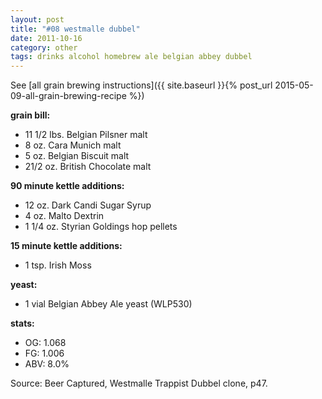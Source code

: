 ```yaml
---
layout: post
title: "#08 westmalle dubbel"
date: 2011-10-16
category: other
tags: drinks alcohol homebrew ale belgian abbey dubbel
---
```

See  [all grain brewing instructions]({{ site.baseurl }}{% post_url 2015-05-09-all-grain-brewing-recipe %})

**grain bill:**
* 11 1/2 lbs. Belgian Pilsner malt
* 8 oz. Cara Munich malt
* 5 oz. Belgian Biscuit malt
* 21/2 oz. British Chocolate malt

**90 minute kettle additions:**
* 12 oz. Dark Candi Sugar Syrup
* 4 oz. Malto Dextrin
* 1 1/4 oz. Styrian Goldings hop pellets

**15 minute kettle additions:**
* 1 tsp. Irish Moss

**yeast:**
* 1 vial Belgian Abbey Ale yeast (WLP530)

**stats:**
* OG: 1.068
* FG: 1.006
* ABV: 8.0%

Source: Beer Captured, Westmalle Trappist Dubbel clone, p47.
